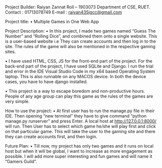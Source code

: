 Project Builder:
Raiyan Zannat 
Roll – 1903073
Department of CSE, RUET.
Contact : 01713078749
E-mail : raiyan435jgcc@gmail.com

Project title:
•	Multiple Games in One Web App

Project Description:
•	In this project, I made two games named “Guess The Number” and “Rolling Dice”, and combined them onto a single website. This is a user-based website i.e They can create accounts and then log in to the site. The rules of the game will also be mentioned in the respective gaming sites.

•	I have used HTML, CSS, JS for the front-end part of the project. For the back-end part of the project, I have used SQLite and Django. I run the trial and error in the IDE Visual Studio Code in my x64 based Operating System laptop. This is also runnable on any MACOS device. In both the device cases, you have to have django installed.

•	This project is a way to escape boredom and non-productive hours. People of any age group can play this game as the rules of the games are very simple. 

How to use the project:
•	At first user has to run the manage.py file in their IDE. Then opening “new terminal” they have to give command “python manage.py runserver” and press Enter. A local host at http://127.0.0.1:8000/ will run. Then User has to select which game he/she will play first and click on that particular game. This will take the user to the gaming site and there they can create accounts first, and then login.


Future Plan:
•	Till now, my project has only two games and it runs on local host but when it will be global, I want to increase as more engagement as possible. I will add more super interesting and fun games and will name it “Gamers Guild”. 
